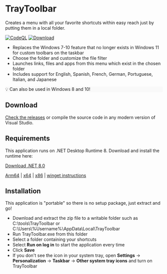 # TrayToolbar
 Creates a menu with all your favorite shortcuts within easy reach just by putting them in a local folder.

[![CodeQL](https://github.com/brondavies/TrayToolbar/actions/workflows/codeql.yml/badge.svg?branch=master&event=push)](https://github.com/brondavies/TrayToolbar/actions/workflows/codeql.yml) [![Download](https://badge.fury.io/gh/brondavies%2FTrayToolbar.svg)](https://github.com/brondavies/TrayToolbar/releases)

- Replaces the Windows 7-10 feature that no longer exists in Windows 11 for custom toolbars on the taskbar
- Choose the folder and customize the file filter
- Launches links, files and apps from this menu which exist in the chosen folder
- Includes support for English, Spanish, French, German, Portuguese, Italian, and Japanese

<p style="background:#f9f9f9">💡 Can also be used in Windows 8 and 10!</p>

## Download
[Check the releases](https://github.com/brondavies/TrayToolbar/releases) or compile the source code in any modern version of Visual Studio.

## Requirements
This application runs on .NET Desktop Runtime 8.  Download and install the runtime here:

[Download .NET 8.0](https://dotnet.microsoft.com/en-us/download/dotnet/8.0)


[Arm64](https://dotnet.microsoft.com/en-us/download/dotnet/thank-you/runtime-desktop-8.0.3-windows-arm64-installer) | [x64](https://dotnet.microsoft.com/en-us/download/dotnet/thank-you/runtime-desktop-8.0.3-windows-x64-installer) | [x86](https://dotnet.microsoft.com/en-us/download/dotnet/thank-you/runtime-desktop-8.0.3-windows-x86-installer) | [winget instructions](https://learn.microsoft.com/dotnet/core/install/windows?WT.mc_id=dotnet-35129-website#install-with-windows-package-manager-winget)

## Installation
This application is "portable" so there is no setup package, just extract and go!
- Download and extract the zip file to a writable folder such as C:\tools\TrayToolbar or C:\Users\\%Username%\AppData\Local\TrayToolbar
- Run TrayToolbar.exe from this folder
- Select a folder containing your shortcuts
- Select **Run on log in** to start the application every time
- Click **Save**
- If you don't see the icon in your system tray, open **Settings** → **Personalization** → **Taskbar** → **Other system tray icons** and turn on TrayToolbar

